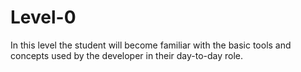 # Level-0

In this level the student will become familiar with the basic tools and concepts used by the developer in their day-to-day role.
